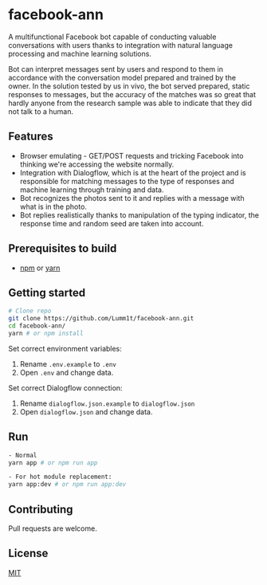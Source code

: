 # facebook-ann

A multifunctional Facebook bot capable of conducting valuable conversations with users thanks to integration with natural language processing and machine learning solutions.

Bot can interpret messages sent by users and respond to them in accordance with the conversation model prepared and trained by the owner.
In the solution tested by us in vivo, the bot served prepared, static responses to messages,
but the accuracy of the matches was so great that hardly anyone from the research sample was able to indicate that they did not talk to a human.

## Features
* Browser emulating - GET/POST requests and tricking Facebook into thinking we're accessing the website normally.
* Integration with Dialogflow, which is at the heart of the project and is responsible for matching messages to the type of responses and machine learning through training and data.
* Bot recognizes the photos sent to it and replies with a message with what is in the photo.
* Bot replies realistically thanks to manipulation of the typing indicator, the response time and random seed are taken into account.

## Prerequisites to build
- [npm](https://www.npmjs.com/) or [yarn](https://yarnpkg.com/lang/en/)

## Getting started
```bash
# Clone repo
git clone https://github.com/Lumm1t/facebook-ann.git
cd facebook-ann/
yarn # or npm install
```

Set correct environment variables:
1. Rename `.env.example` to `.env`
2. Open `.env` and change data.

Set correct Dialogflow connection:
1. Rename `dialogflow.json.example` to `dialogflow.json`
2. Open `dialogflow.json` and change data.

## Run
```bash
- Normal
yarn app # or npm run app

- For hot module replacement:
yarn app:dev # or npm run app:dev
```

## Contributing
Pull requests are welcome.

## License
[MIT](https://choosealicense.com/licenses/mit/)